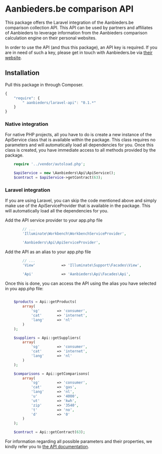 # Aanbieders.be comparison API

This package offers the Laravel integration of the Aanbieders.be comparison collection API. This API can be used by partners and affiliates of Aanbieders to leverage information from the Aanbieders comparison calculation engine on their personal websites.

In order to use the API (and thus this package), an API key is required. If you are in need of such a key, please get in touch with Aanbieders.be via [their website](https://www.aanbieders.be/contact).



## Installation

Pull this package in through Composer.

```js
{
    "require": {
        " aanbieders/laravel-api": "0.1.*"
    }
}
```


### Native integration

For native PHP projects, all you have to do is create a new instance of the ApiService class that is available within the package. This class requires no parameters and will automatically load all dependencies for you. Once this class is created, you have immediate access to all methods provided by the package.

```php
    require '../vendor/autoload.php';

    $apiService = new \Aanbieders\Api\ApiService();
    $contract = $apiService->getContract(63);
```


### Laravel integration

If you are using Laravel, you can skip the code mentioned above and simply make use of the ApiServiceProvider that is available in the package. This will automatically load all the dependencies for you.

Add the API service provider to your app.php file

```php
        // ...
        'Illuminate\Workbench\WorkbenchServiceProvider',

        'Aanbieders\Api\ApiServiceProvider',
```

Add the API as an alias to your app.php file

```php
        // ...
        'View'            => 'Illuminate\Support\Facades\View',

        'Api'             => 'Aanbieders\Api\Facades\Api',
```

Once this is done, you can access the API using the alias you have selected in you app.php file:

```php
    
    $products = Api::getProducts(
        array(
            'sg'        => 'consumer',
            'cat'       => 'internet',
            'lang'      => 'nl'
        )
    );

    $suppliers = Api::getSuppliers(
        array(
            'sg'        => 'consumer',
            'cat'       => 'internet',
            'lang'      => 'nl'
        )
    );

    $comparisons = Api::getComparisons(
        array(
            'sg'        => 'consumer',
            'cat'       => 'gas',
            'lang'      => 'nl',
            'u'         => '4000',
            'ut'        => 'kwh',
            'zip'       => '3540',
            't'         => 'no',
            'd'         => '0'
        )
    );

    $contract = Api::getContract(63);

```

For information regarding all possible parameters and their properties, we kindly refer you to [the API documentation](http://apihelp.econtract.be/).


